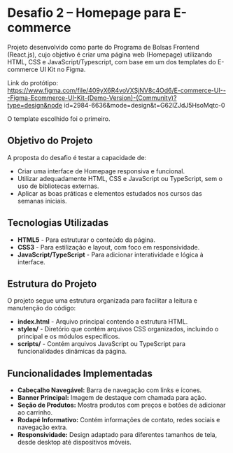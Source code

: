 # Desafio 2 – Homepage para E-commerce

Projeto desenvolvido como parte do Programa de Bolsas Frontend (React.js), cujo objetivo é criar uma página web (Homepage) utilizando HTML, CSS e JavaScript/Typescript, com base em um dos templates do E-commerce UI Kit no Figma.

Link do protótipo:
https://www.figma.com/file/409yX6R4voVXSjNV8c4Od6/E-commerce-UI---Figma-Ecommerce-UI-Kit-(Demo-Version)-(Community)?type=design&node
id=2984-6636&mode=design&t=G62lZJdJ5HsoMqtc-0 

O template escolhido foi o primeiro.

## Objetivo do Projeto

A proposta do desafio é testar a capacidade de:

- Criar uma interface de Homepage responsiva e funcional.
- Utilizar adequadamente HTML, CSS e JavaScript ou TypeScript, sem o uso de bibliotecas externas.
- Aplicar as boas práticas e elementos estudados nos cursos das semanas iniciais.

## Tecnologias Utilizadas

- **HTML5** - Para estruturar o conteúdo da página.
- **CSS3** - Para estilização e layout, com foco em responsividade.
- **JavaScript/TypeScript** - Para adicionar interatividade e lógica à interface.

## Estrutura do Projeto

O projeto segue uma estrutura organizada para facilitar a leitura e manutenção do código:

- **index.html** - Arquivo principal contendo a estrutura HTML.
- **styles/** - Diretório que contém arquivos CSS organizados, incluindo o principal e os módulos específicos.
- **scripts/** - Contém arquivos JavaScript ou TypeScript para funcionalidades dinâmicas da página.

## Funcionalidades Implementadas

- **Cabeçalho Navegável:** Barra de navegação com links e ícones.
- **Banner Principal:** Imagem de destaque com chamada para ação.
- **Seção de Produtos:** Mostra produtos com preços e botões de adicionar ao carrinho.
- **Rodapé Informativo:** Contém informações de contato, redes sociais e navegação extra.
- **Responsividade:** Design adaptado para diferentes tamanhos de tela, desde desktop até dispositivos móveis.

